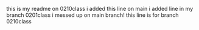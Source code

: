 this is my readme on 0210class
i added this line on main
i added line in my branch 0201class
i messed up on main branch! this line is for branch 0210class
